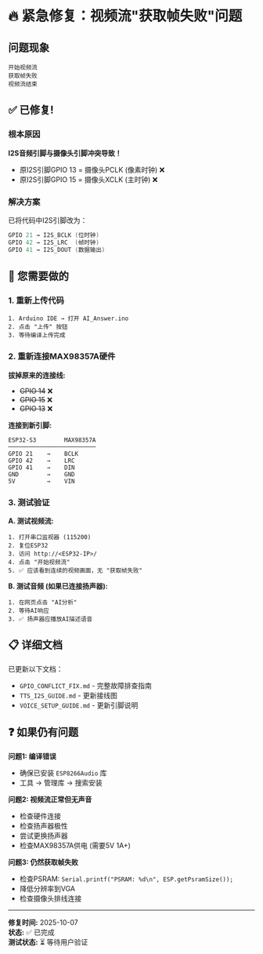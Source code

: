# 🔥 紧急修复：视频流"获取帧失败"问题

## 问题现象
```
开始视频流
获取帧失败
视频流结束
```

## ✅ 已修复!

### 根本原因
**I2S音频引脚与摄像头引脚冲突导致！**

- 原I2S引脚GPIO 13 = 摄像头PCLK (像素时钟) ❌
- 原I2S引脚GPIO 15 = 摄像头XCLK (主时钟) ❌

### 解决方案
已将代码中I2S引脚改为：
```cpp
GPIO 21 → I2S_BCLK (位时钟)
GPIO 42 → I2S_LRC  (帧时钟)
GPIO 41 → I2S_DOUT (数据输出)
```

## 🔧 您需要做的

### 1. 重新上传代码
```
1. Arduino IDE → 打开 AI_Answer.ino
2. 点击 "上传" 按钮
3. 等待编译上传完成
```

### 2. 重新连接MAX98357A硬件

**拔掉原来的连接线:**
- ~~GPIO 14~~ ❌
- ~~GPIO 15~~ ❌
- ~~GPIO 13~~ ❌

**连接到新引脚:**
```
ESP32-S3        MAX98357A
─────────────────────────
GPIO 21    →    BCLK
GPIO 42    →    LRC
GPIO 41    →    DIN
GND        →    GND
5V         →    VIN
```

### 3. 测试验证

**A. 测试视频流:**
```
1. 打开串口监视器 (115200)
2. 复位ESP32
3. 访问 http://<ESP32-IP>/
4. 点击 "开始视频流"
5. ✅ 应该看到连续的视频画面，无 "获取帧失败"
```

**B. 测试音频 (如果已连接扬声器):**
```
1. 在网页点击 "AI分析"
2. 等待AI响应
3. ✅ 扬声器应播放AI描述语音
```

## 📋 详细文档

已更新以下文档：
- `GPIO_CONFLICT_FIX.md` - 完整故障排查指南
- `TTS_I2S_GUIDE.md` - 更新接线图
- `VOICE_SETUP_GUIDE.md` - 更新引脚说明

## ❓ 如果仍有问题

**问题1: 编译错误**
- 确保已安装 `ESP8266Audio` 库
- 工具 → 管理库 → 搜索安装

**问题2: 视频流正常但无声音**
- 检查硬件连接
- 检查扬声器极性
- 尝试更换扬声器
- 检查MAX98357A供电 (需要5V 1A+)

**问题3: 仍然获取帧失败**
- 检查PSRAM: `Serial.printf("PSRAM: %d\n", ESP.getPsramSize());`
- 降低分辨率到VGA
- 检查摄像头排线连接

---
**修复时间:** 2025-10-07  
**状态:** ✅ 已完成  
**测试状态:** ⏳ 等待用户验证
